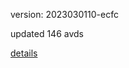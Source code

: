 version: 2023030110-ecfc

updated 146 avds

[details](https://github.com/0x74f917491bfa7ebfa379/ali_avd_db/blob/master/change_log/2023/03/01/10/ecfc.txt)